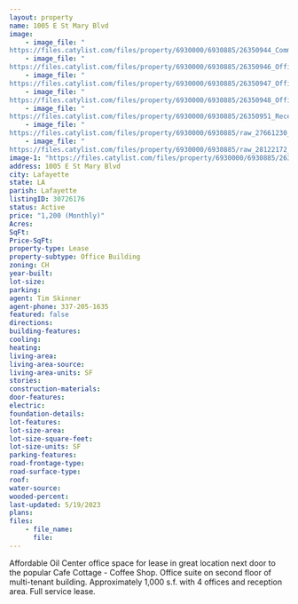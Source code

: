 ```yaml
---
layout: property
name: 1005 E St Mary Blvd
image:
    - image_file: "https://files.catylist.com/files/property/6930000/6930885/26350944_Common_Area_Entrance.jpg"
    - image_file: "https://files.catylist.com/files/property/6930000/6930885/26350946_Office_1.jpg"
    - image_file: "https://files.catylist.com/files/property/6930000/6930885/26350947_Office_2.jpg"
    - image_file: "https://files.catylist.com/files/property/6930000/6930885/26350948_Office_3.jpg"
    - image_file: "https://files.catylist.com/files/property/6930000/6930885/26350951_Reception_Area.jpg"
    - image_file: "https://files.catylist.com/files/property/6930000/6930885/raw_27661230_Floor_Plan.pdf"
    - image_file: "https://files.catylist.com/files/property/6930000/6930885/raw_28122172__Flyer__1005_E_St_Mary__Tim__5_.pdf"
image-1: "https://files.catylist.com/files/property/6930000/6930885/26361969_Facade_.jpg"
address: 1005 E St Mary Blvd
city: Lafayette
state: LA
parish: Lafayette
listingID: 30726176
status: Active
price: "1,200 (Monthly)"
Acres:
SqFt:
Price-SqFt:
property-type: Lease
property-subtype: Office Building
zoning: CH
year-built:
lot-size:
parking:
agent: Tim Skinner
agent-phone: 337-205-1635
featured: false
directions:
building-features:
cooling:
heating:
living-area:
living-area-source:
living-area-units: SF
stories:
construction-materials:
door-features:
electric:
foundation-details:
lot-features:
lot-size-area:
lot-size-square-feet:
lot-size-units: SF
parking-features:
road-frontage-type:
road-surface-type:
roof:
water-source:
wooded-percent:
last-updated: 5/19/2023
plans:
files:
    - file_name:
      file:
---
```

Affordable Oil Center office space for lease in great location next door to the popular Cafe Cottage - Coffee Shop. Office suite on second floor of multi-tenant building. Approximately 1,000 s.f. with 4 offices and reception area. Full service lease.
